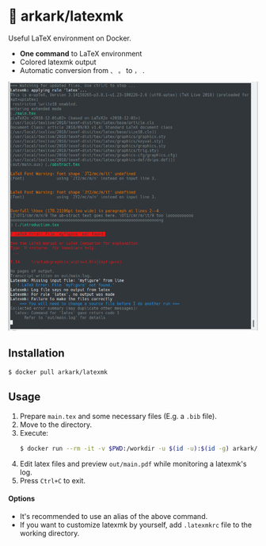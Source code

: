 # :whale: arkark/latexmk

Useful LaTeX environment on Docker.

- **One command** to LaTeX environment
- Colored latexmk output
- Automatic conversion from `、` `。` to `，` `．`

![](img/demo.png)

## Installation

```sh
$ docker pull arkark/latexmk
```

## Usage

1. Prepare `main.tex` and some necessary files (E.g. a `.bib` file).
2. Move to the directory.
3. Execute:
    ```sh
    $ docker run --rm -it -v $PWD:/workdir -u $(id -u):$(id -g) arkark/latexmk
    ```
4. Edit latex files and preview `out/main.pdf` while monitoring a latexmk's log.
5. Press `Ctrl+C` to exit.

#### Options

- It's recommended to use an alias of the above command.
- If you want to customize latexmk by yourself, add `.latexmkrc` file to the working directory.
